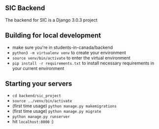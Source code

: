 ## SIC Backend
The backend for SIC is a Django 3.0.3 project

## Building for local development
- make sure you're in students-in-canada/backend
- `python3 -m virtualenv venv` to create your environment
- `source venv/bin/activate` to enter the virtual environment
- `pip install -r requirements.txt` to install necessary requirements in your current environment

## Starting your servers
- `cd backend/sic_project`
- `source ../venv/bin/activate`
- (first time usage) `python manage.py makemigrations`
- (first time usage) `python manage.py migrate`
- `python manage.py runserver`
- hit `localhost:8000` :)
